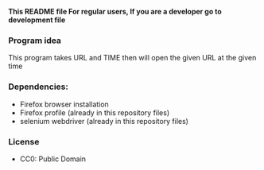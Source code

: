**This README file For regular users, If you are a developer go to development file**
### Program idea

This program takes URL and TIME then will open the given URL at the given time

### Dependencies:
- Firefox browser installation
- Firefox profile (already in this repository files)
- selenium webdriver (already in this repository files)



### License
- CC0: Public Domain
